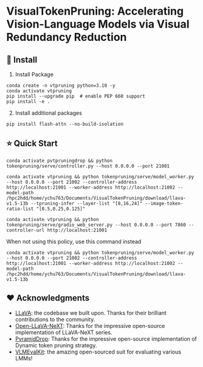 # VisualTokenPruning: Accelerating Vision-Language Models via Visual Redundancy Reduction

## 🔧 Install

1. Install Package
```Shell
conda create -n vtpruning python=3.10 -y
conda activate vtpruning
pip install --upgrade pip  # enable PEP 660 support
pip install -e .
```

2. Install additional packages
```Shell
pip install flash-attn --no-build-isolation
```

## ⭐️ Quick Start
```Shell
conda activate pvtpruningdrop && python tokenpruning/serve/controller.py --host 0.0.0.0 --port 21001

conda activate vtpruning && python tokenpruning/serve/model_worker.py --host 0.0.0.0 --port 21002 --controller-address http://localhost:21001 --worker-address http://localhost:21002 --model-path /hpc2hdd/home/ychu763/Documents/VisualTokenPruning/download/llava-v1.5-13b --tpruning-infer --layer-list "[8,16,24]" --image-token-ratio-list "[0.5,0.25,0.125]"

conda activate vtpruning && python tokenpruning/serve/gradio_web_server.py --host 0.0.0.0 --port 7860 --controller-url http://localhost:21001
```

When not using this policy, use this command instead
```Shell
conda activate vtpruning && python tokenpruning/serve/model_worker.py --host 0.0.0.0 --port 21002 --controller-address http://localhost:21001 --worker-address http://localhost:21002 --model-path /hpc2hdd/home/ychu763/Documents/VisualTokenPruning/download/llava-v1.5-13b
```

## ❤️ Acknowledgments

- [LLaVA](https://github.com/haotian-liu/LLaVA): the codebase we built upon. Thanks for their brilliant contributions to the community.
- [Open-LLaVA-NeXT](https://github.com/xiaoachen98/Open-LLaVA-NeXT): Thanks for the impressive open-source implementation of LLaVA-NeXT series.
- [PyramidDrop](https://github.com/Cooperx521/PyramidDrop): Thanks for the impressive open-source implementation of Dynamic token pruning strategy.
- [VLMEvalKit](https://github.com/open-compass/VLMEvalKit): the amazing open-sourced suit for evaluating various LMMs!
